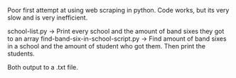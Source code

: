 Poor first attempt at using web scraping in python. Code works, but its very slow and is very inefficient.

school-list.py -> Print every school and the amount of band sixes they got to an array
find-band-six-in-school-script.py -> Find amount of band sixes in a school and the amount of student who got them. Then print the students.

Both output to a .txt file.